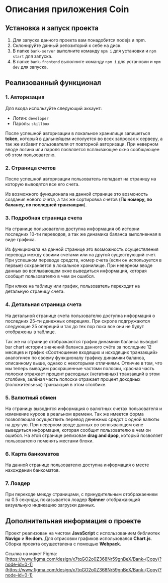 # Описания приложения Coin


## Установка и запуск проекта
1. Для запуска данного проекта вам понадобится nodejs и npm.
2. Склонируйте данный репозиторий к себе на диск.
3. В папке `bank-server` выполните команду `npm i` для установки и `npm start` для запуска.
4. В папке `bank-frontend` выполните команду `npm i` для установки и `npm dev` для запуска.

## Реализованный функционал

### 1. Авторизация
Для входа используйте следующий аккаунт:
* Логин: `developer`
* Пароль: `skillbox`

После успешной авторизации в локальное хранилище запишеться **token**, который в дальнейшем исполуется во всех запросах к серверу, а так же избавит пользователя от повторной авторизаци.
При неверном вводе логина или пароля появляется всплывающее окно сообщающее об этом пользователю.

### 2. Страница счетов
После успешной авторизации пользователь попадает на страницу на которую выводятся все его счета.

Из возможного функционала на данной странице это возмоность создания нового счета, а так же сортировка счетов (**По номеру, по балансу, по последней транзакции**).

### 3. Подробная страница счета
На странице пользователю доступна информация об истории последних 10-ти переводов, а так же динамика баланса выполненная в виде графика.

Из функционала на данной странице это возможность осуществления перевода между своими счетами или на другой существующий счет. При успешном переводе средств, номер счета (если он используется в первые) сохраняется в локальное хранилище. При неверном вводе данных во всплывающем окне выведиться информация, которая сообщит пользователю в чем он ошибся.

При клике на таблицу или график, пользователь переходит на детальную страницу счета.

### 4. Детальная страница счета
На детальной странице счета пользователю доступна информация о последних 25-ти денежных оперециях. При скроле подгружаются следующие 25 опереций и так до тех пор пока все они не будут отображены в таблице.

Так же на странице отображаются график динамики баланса выводит bar chart истории значений баланса данного счёта за последние 12 месяцев и график «Соотношение входящих и исходящих транзакций» аналогичен по своему функционалу графику динамики баланса, описанному выше, однако с некоторыми отличиями. Отличие в том, что мы теперь выводим раскрашенные частями полоски, красная часть полоски отражает процент расходных (негативных) транзакций в этом
столбике, зелёная часть полоски отражает процент доходных  (положительных) транзакций в этом столбике.

### 5. Валютный обмен
На страницу выводится информация о валютных счетах пользователя и изменение курсов в реальном времени.
Так же имеется форма позволяющая осуществить перевод денежных средст с одной валюты на другую.
При неверном вводе данных во всплывающем окне выведиться информация, которая сообщит пользователю в чем он ошибся.
На этой странице релизован **drag and dpop**, который позволяет пользователю поменять местами блоки.

### 6. Карта банкоматов
На данной странице пользователю доступна информация о месте нахождении банкоматов.

### 7. Лоадер
При переходе между страницами, с принудительным отображаением на 0.5 секунды, показывается лоадер **Spinner** отображающий визуальную индикацию загрузки данных.

## Дополнительная информация о проекте
Проект реализован на чистом **JavaScript** c использованием библиотек **Navigo** и **Re:dom**. Для отрисовки графиков использовался **Chart.js**. Сборка проекта осуществлена с помощью **Webpack**.

Ссылка на макет Figma: [https://www.figma.com/design/x7tqGO2o0Z368Nr59gnBeX/Bank-(Copy)?node-id=0-1](https://www.figma.com/design/x7tqGO2o0Z368Nr59gnBeX/Bank-(Copy)?node-id=0-1)
